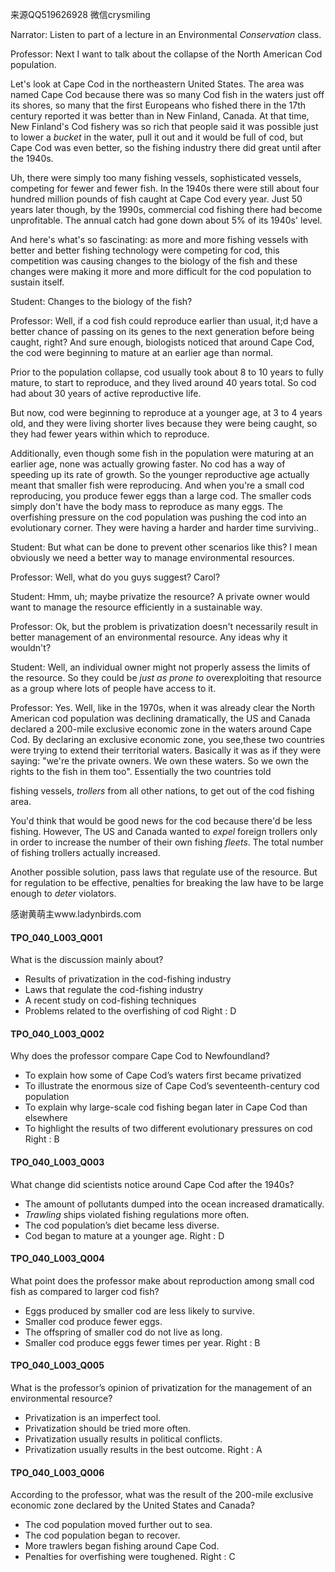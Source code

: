 来源QQ519626928 微信crysmiling

Narrator:
Listen to part of a lecture in an Environmental *Conservation* class.

Professor:
Next I want to talk about the collapse of the North American Cod population.

Let's look at Cape Cod in the northeastern United States. The area was named Cape Cod because there was so many Cod fish in the waters just off its shores, so many that the first Europeans who fished there in the 17th century reported it was better than in New Finland, Canada. At that time, New Finland's Cod fishery was so rich that people said it was possible just to lower a *bucket* in the water, pull it out and it would be full of cod, but Cape Cod was even better, so the fishing industry there did great until after the 1940s.

Uh, there were simply too many fishing vessels, sophisticated vessels, competing for fewer and fewer fish. In the 1940s there were still about four hundred million pounds of fish caught at Cape Cod every year. Just 50 years later though, by the 1990s, commercial cod fishing there had become unprofitable. The annual catch had gone down about 5% of its 1940s' level.

And here's what's so fascinating: as more and more fishing vessels with better and better fishing technology were competing for cod, this competition was causing changes to the biology of the fish and these changes were making it more and more difficult for the cod population to sustain itself.

Student:
Changes to the biology of the fish?

Professor:
Well, if a cod fish could reproduce earlier than usual, it;d have a better chance of passing on its genes to the next generation before being caught, right? And sure enough, biologists noticed that around Cape Cod, the cod were beginning to mature at an earlier age than normal.

Prior to the population collapse, cod usually took about 8 to 10 years to fully mature, to start to reproduce, and they lived around 40 years total. So cod had about 30 years of active reproductive life.

But now, cod were beginning to reproduce at a younger age, at 3 to 4 years old, and they were living shorter lives because they were being caught, so they had fewer years within which to reproduce.

Additionally, even though some fish in the population were maturing at an earlier age, none was actually growing faster. No cod has a way of speeding up its rate of growth. So the younger reproductive age actually meant that smaller fish were reproducing. And when you're a small cod reproducing, you produce fewer eggs than a large cod. The smaller cods simply don't have the body mass to reproduce as many eggs. The overfishing pressure on the cod population was pushing the cod into an evolutionary corner. They were having a harder and harder time surviving..

Student:
But what can be done to prevent other scenarios like this? I mean obviously we need a better way to manage environmental resources.

Professor:
Well, what do you guys suggest? Carol?

Student:
Hmm, uh; maybe privatize the resource? A private owner would want to manage the resource efficiently in a sustainable way.

Professor:
Ok, but the problem is privatization doesn't necessarily result in better management of an environmental resource. Any ideas why it wouldn't?

Student:
Well, an individual owner might not properly assess the limits of the resource. So they could be *just as prone to* overexploiting that resource as a group where lots of people have access to it.

Professor:
Yes. Well, like in the 1970s, when it was already clear the North American cod population was declining dramatically, the US and Canada declared a 200-mile exclusive economic zone in the waters around Cape Cod. By declaring an exclusive economic zone, you see,these two countries were trying to extend their territorial waters. Basically it was as if they were saying: "we're the private owners. We own these waters. So we own the rights to the fish in them too". Essentially the two countries told

fishing vessels, *trollers* from all other nations, to get out of the cod fishing area.

You'd think that would be good news for the cod because there'd be less fishing. However, The US and Canada wanted to *expel* foreign trollers only in order to increase the number of their own fishing *fleets*. The total number of fishing trollers actually increased.

Another possible solution, pass laws that regulate use of the resource. But for regulation to be effective, penalties for breaking the law have to be large enough to *deter* violators.

感谢黄萌主www.ladynbirds.com

#### TPO_040_L003_Q001
What is the discussion mainly about?
- Results of privatization in the cod-fishing industry
- Laws that regulate the cod-fishing industry
- A recent study on cod-fishing techniques
- Problems related to the overfishing of cod
Right : D	

#### TPO_040_L003_Q002
Why does the professor compare Cape Cod to Newfoundland?
- To explain how some of Cape Cod’s waters first became privatized
- To illustrate the enormous size of Cape Cod’s seventeenth-century cod population
- To explain why large-scale cod fishing began later in Cape Cod than elsewhere
- To highlight the results of two different evolutionary pressures on cod
Right : B	

#### TPO_040_L003_Q003
What change did scientists notice around Cape Cod after the 1940s?
- The amount of pollutants dumped into the ocean increased dramatically.
- *Trawling* ships violated fishing regulations more often.
- The cod population’s diet became less diverse.
- Cod began to mature at a younger age.
Right : D	

#### TPO_040_L003_Q004
What point does the professor make about reproduction among small cod fish as compared to larger cod fish?
- Eggs produced by smaller cod are less likely to survive.
- Smaller cod produce fewer eggs.
- The offspring of smaller cod do not live as long.
- Smaller cod produce eggs fewer times per year.
Right : B	

#### TPO_040_L003_Q005
What is the professor’s opinion of privatization for the management of an environmental resource?
- Privatization is an imperfect tool.
- Privatization should be tried more often.
- Privatization usually results in political conflicts.
- Privatization usually results in the best outcome.
Right : A	

#### TPO_040_L003_Q006
According to the professor, what was the result of the 200-mile exclusive economic zone declared by the United States and Canada?
- The cod population moved further out to sea.
- The cod population began to recover.
- More trawlers began fishing around Cape Cod.
- Penalties for overfishing were toughened.
Right : C	